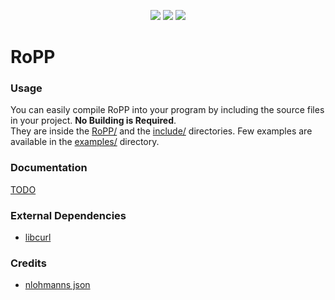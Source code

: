 

<p align="center">
  <img src="https://img.shields.io/github/license/sightem/ropp">
  <img src="https://img.shields.io/github/issues/sightem/ropp">
  <img src="https://img.shields.io/github/commit-activity/w/sightem/ropp">
</p>

RoPP
=========

###  Usage

You can easily compile RoPP into your program by including the source files in your project. **No Building is Required**.    
They are inside the [RoPP/](https://github.com/Sightem/RoPP/tree/master/RoPP) and the [include/](https://github.com/Sightem/RoPP/tree/master/include) directories. Few examples are available in the [examples/](https://github.com/Sightem/RoPP/tree/master/examples) directory.
###  Documentation
[TODO](https://github.com/Sightem/RoPP/wiki)

###  External Dependencies
- [libcurl](https://curl.se/libcurl/)

### Credits
- [nlohmanns json](https://github.com/nlohmann/json)

